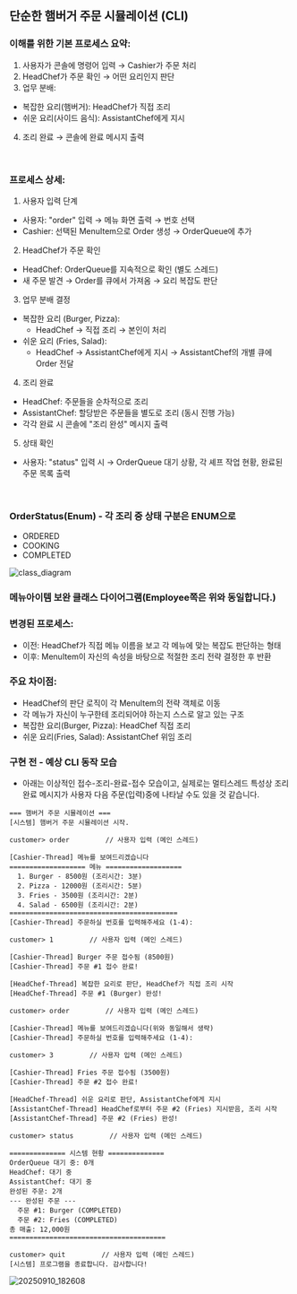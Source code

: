 ## 단순한 햄버거 주문 시뮬레이션 (CLI)

### 이해를 위한 기본 프로세스 요약:
1. 사용자가 콘솔에 명령어 입력 → Cashier가 주문 처리
2. HeadChef가 주문 확인 → 어떤 요리인지 판단
3. 업무 분배:
- 복잡한 요리(햄버거): HeadChef가 직접 조리
- 쉬운 요리(사이드 음식): AssistantChef에게 지시
4. 조리 완료 → 콘솔에 완료 메시지 출력
<br/>

### 프로세스 상세:
1. 사용자 입력 단계
- 사용자: "order" 입력 → 메뉴 화면 출력 → 번호 선택
- Cashier: 선택된 MenuItem으로 Order 생성 → OrderQueue에 추가
2. HeadChef가 주문 확인
- HeadChef: OrderQueue를 지속적으로 확인 (별도 스레드)
- 새 주문 발견 → Order를 큐에서 가져옴 → 요리 복잡도 판단
3. 업무 분배 결정
- 복잡한 요리 (Burger, Pizza):
  - HeadChef → 직접 조리 → 본인이 처리
- 쉬운 요리 (Fries, Salad):
  - HeadChef → AssistantChef에게 지시 → AssistantChef의 개별 큐에 Order 전달
4. 조리 완료
- HeadChef: 주문들을 순차적으로 조리
- AssistantChef: 할당받은 주문들을 별도로 조리 (동시 진행 가능)
- 각각 완료 시 콘솔에 "조리 완성" 메시지 출력
5. 상태 확인
- 사용자: "status" 입력 시 → OrderQueue 대기 상황, 각 셰프 작업 현황, 완료된 주문 목록 출력
<br/>

### OrderStatus(Enum) - 각 조리 중 상태 구분은 ENUM으로
- ORDERED
- COOKING
- COMPLETED

![class_diagram](https://github.com/user-attachments/assets/9282195c-96d1-4413-ae44-583175aaa61d)


### 메뉴아이템 보완 클래스 다이어그램(Employee쪽은 위와 동일합니다.)
### 변경된 프로세스:
- 이전: HeadChef가 직접 메뉴 이름을 보고 각 메뉴에 맞는 복잡도 판단하는 형태
- 이후: MenuItem이 자신의 속성을 바탕으로 적절한 조리 전략 결정한 후 반환

### 주요 차이점:
- HeadChef의 판단 로직이 각 MenuItem의 전략 객체로 이동
- 각 메뉴가 자신이 누구한테 조리되어야 하는지 스스로 알고 있는 구조
- 복잡한 요리(Burger, Pizza): HeadChef 직접 조리
- 쉬운 요리(Fries, Salad): AssistantChef 위임 조리

### 구현 전 - 예상 CLI 동작 모습
- 아래는 이상적인 접수-조리-완료-접수 모습이고, 실제로는 멀티스레드 특성상 조리 완료 메시지가 사용자 다음 주문(입력)중에 나타날 수도 있을 것 같습니다.

```
=== 햄버거 주문 시뮬레이션 ===
[시스템] 햄버거 주문 시뮬레이션 시작.

customer> order         // 사용자 입력 (메인 스레드)

[Cashier-Thread] 메뉴를 보여드리겠습니다
=================== 메뉴 ===================
  1. Burger - 8500원 (조리시간: 3분)
  2. Pizza - 12000원 (조리시간: 5분)
  3. Fries - 3500원 (조리시간: 2분)
  4. Salad - 6500원 (조리시간: 2분)
==========================================
[Cashier-Thread] 주문하실 번호를 입력해주세요 (1-4):

customer> 1         // 사용자 입력 (메인 스레드)

[Cashier-Thread] Burger 주문 접수됨 (8500원)
[Cashier-Thread] 주문 #1 접수 완료!

[HeadChef-Thread] 복잡한 요리로 판단, HeadChef가 직접 조리 시작
[HeadChef-Thread] 주문 #1 (Burger) 완성!

customer> order         // 사용자 입력 (메인 스레드)

[Cashier-Thread] 메뉴를 보여드리겠습니다(위와 동일해서 생략)
[Cashier-Thread] 주문하실 번호를 입력해주세요 (1-4):

customer> 3         // 사용자 입력 (메인 스레드)

[Cashier-Thread] Fries 주문 접수됨 (3500원)
[Cashier-Thread] 주문 #2 접수 완료!

[HeadChef-Thread] 쉬운 요리로 판단, AssistantChef에게 지시
[AssistantChef-Thread] HeadChef로부터 주문 #2 (Fries) 지시받음, 조리 시작
[AssistantChef-Thread] 주문 #2 (Fries) 완성!

customer> status         // 사용자 입력 (메인 스레드)

============== 시스템 현황 ==============
OrderQueue 대기 중: 0개
HeadChef: 대기 중
AssistantChef: 대기 중
완성된 주문: 2개
--- 완성된 주문 ---
  주문 #1: Burger (COMPLETED)
  주문 #2: Fries (COMPLETED)
총 매출: 12,000원
=======================================

customer> quit         // 사용자 입력 (메인 스레드)
[시스템] 프로그램을 종료합니다. 감사합니다!
```

![20250910_182608](https://github.com/user-attachments/assets/3d3384c3-7ed1-48cc-b9c9-6fbd83690d43)

